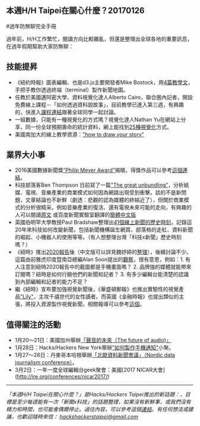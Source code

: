 ## 本週H/H Taipei在關心什麼？20170126
#過年防無聊完全手冊

過年前，H/H工作繁忙，閱讀方向比較雜亂，但還是整理出全球各地的重要訊息，在過年假期幫助大家防無聊：

## 技能提昇

- 《紐約時報》圖表編輯、也是d3.js主要開發者Mike Bostock，用[4篇教學文](https://medium.com/@mbostock/command-line-cartography-part-1-897aa8f8ca2c#.mrl68q16z )，手把手教你透過終端（terminal）製作新聞地圖。
- 任教於美國邁阿密大學、資料視覺化達人Alberto Cairo，聯合圈內記者，開設免費線上課程－「如何透過資料說故事」，目前教學已進入第三週，有興趣的，快進入[課程連結](http://journalismcourses.org/course/view.php?id=47)跟著全球同學一起討論。
- 一組數據，只能有一種視覺化的方式嗎？視覺化達人Nathan Yu在網站上分享，同一份全球預期壽命的統計資料，網上能找到[25種視覺化](http://flowingdata.com/2017/01/24/one-dataset-visualized-25-ways/)方式。
- 美國南加大的線上教學資源：["how to draw your story"](http://scalar.usc.edu/works/graphics-for-conservation/index)

## 業界大小事 
- 2016美國數據新聞獎[“Philip Meyer Award”](https://ire.org/awards/philip-meyer-awards/)揭曉，得獎作品可以參考[這個連結](http://cn.gijn.org/2017/01/25/2016%E7%BE%8E%E5%9B%BD%E6%95%B0%E6%8D%AE%E6%96%B0%E9%97%BB%E5%A5%96%E6%8F%AD%E6%99%93%EF%BC%8C%E6%B7%B1%E5%BA%A6%E6%8A%A5%E9%81%93%E5%86%8D%E6%B7%BB%E8%8C%83%E4%BE%8B/?sukey=38726ace03821fd37617b416052ca701d9a649974b814004ed07ea298b3bca5eb3aa4ee603970a7128d2dd2049b83e43)。
- 科技部落客Ben Thompson 日前寫了一篇["The great unbundling"]((https://stratechery.com/2017/the-great-unbundling/) )，分析紙媒、電視、音樂產業的商業模式如何因為網路出現受到衝擊。談的不是新問題，文章結論也不新鮮（劇透：悲觀的認為媒體的終結近了），但關於商業模式的分析很精采，例如音樂產業的復活、還有電視未來可能的走向，有興趣的人可以閱讀[原文](https://stratechery.com/2017/the-great-unbundling/) 或百度新聞實驗室翻譯的[簡體中文版](http://mp.weixin.qq.com/s?__biz=MzA3MDA3MjQ1MQ==&mid=2655617119&idx=2&sn=b5fd7c328f5a1248ab1702460123e41a&chksm=857f41b3b208c8a5b9c567f9f54cd167abc1e6c7cd6db07614f755cdf5eb8f85359eeaccd4d4&mpshare=1&scene=1&srcid=0125nCFkbhBx7Vpbm8TnwHtU#rd)
- 英國伯明罕大學教授Paul Bradshaw整理出[41個線上新聞的歷史時刻](https://onlinejournalismblog.com/2017/01/18/41-key-moments-in-the-history-of-online-journalism-have-i-missed-any/)，記錄這20年來科技如何改變新聞，包括新聞機構誕生網頁、部落格的走紅、資料新聞的崛起、小機器人的使用等等。（有人想整理台灣「科技x新聞」歷史時刻嗎？）
- 《紐時》推出[2020報告](https://www.nytimes.com/projects/2020-report/)後（中文版可以詳見魏妤婷的[整理](https://www.facebook.com/notes/%E9%AD%8F%E5%A6%A4%E5%BA%AD/%E7%B4%90%E6%99%822020%E5%89%B5%E6%96%B0%E5%A0%B1%E5%91%8A%E5%8A%A0%E9%80%9F%E8%BD%89%E5%9E%8B%E8%AD%89%E6%98%8E%E6%95%B8%E4%BD%8D%E5%85%A7%E5%AE%B9%E5%95%86%E6%A8%A1%E7%9A%84%E7%94%9F%E5%AD%98%E5%8F%AF%E8%83%BD/10154199927450778)），後續討論不少。這篇由前雅虎印度暨南亞總編Alan Soon提出的[觀察](https://medium.com/splicenewsroom/the-splice-slugs-nyts-2020-plan-facebook-live-encryption-on-chat-apps-2f48a4d65698#.q3mtzdj25)，很有意思，例如：1. 有人注意到紐時2020報告中的截圖都是手機畫面嗎？ 2. 品牌強的媒體就能帶來訂閱嗎？紐時是如何行銷他們的新聞和記者？ 3. 有多少編輯台能清楚的認識到內部編輯和記者的能力不足？
- 繼《紐時》宣布要加強視覺新聞後，《華盛頓郵報》也推出實驗性的視覺產品["Lily"](https://www.washingtonpost.com/pr/wp/2017/01/18/the-washington-post-announces-the-lily/?utm_campaign=470ce48fa3-dailylabemail3&utm_medium=email&utm_source=Daily%20Lab%20email%20list&utm_term=.2bd5d67bbe04)，主攻千禧世代的女性讀者。而英國《金融時報》也提出類似的主張，將投入資源製作視覺新聞，相關報導可以參考[這個](https://t.co/RoJa7qKk7f)。

## 值得關注的活動
- 1月20～21日：美國加州舉辦[「聲音的未來（The future of audio)」](http://a3exchange.com/anaheim_2017.html)
- 1月28日：Hacks/Hackers New York舉辦["如何製作手機通知"](https://www.meetup.com/hacks-hackers-nyc/events/237016885/)小聚。
- 1月27～28日：丹麥哥本哈根舉辦[「北歐資料新聞會議」（Nordic data journalism conference）](http://noda2017.dk/)。
- 3月2日：一年一度全球編輯台geek聚會：美國[2017 NICAR大會] (http://ire.org/conferences/nicar2017/) 

---
*「本週H/H Taipei在關心什麼？」是Hacks/Hackers Taipei推出的新話題：，目標是至少每週能有一次「新聞x科技」的話題整理，如果沒有新鮮事，或我們沒有精力和時間，也可能會偶爾停止。過往內容，可以參考這個[連結](https://github.com/hackshackerstaipei/newsletter)。有任何想法或建議，也歡迎隨時來信： <hackshackerstaipei@gmail.com>*
